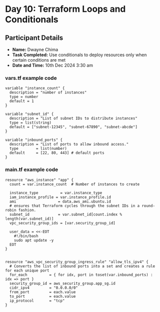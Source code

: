 # Day 10: Terraform Loops and Conditionals

## Participant Details

- **Name:** Dwayne Chima
- **Task Completed:** Use conditionals to deploy resources only when certain conditions are met
- **Date and Time:** 10th Dec 2024 3:30 am


### vars.tf example code
```
variable "instance_count" {
  description = "number of instances"
  type = number
  default = 1
}

variable "subnet_id" {
  description = "List of subnet IDs to distribute instances"
  type = list(string)
  default = ["subnet-12345", "subnet-67890", "subnet-abcde"]
}

variable "inbound_ports" {
  description = "List of ports to allow inbound access."
  type        = list(number)
  default     = [22, 80, 443] # default ports
}

```

### main.tf example code
```
resource "aws_instance" "app" {
  count = var.instance_count  # Number of instances to create

  instance_type          = var.instance_type
  iam_instance_profile = var.instance_profile.id
  ami                   = data.aws_ami.ubuntu.id
  # ensures that Terraform cycles through the subnet IDs in a round-robin fashion.
  subnet_id             = var.subnet_id[count.index % length(var.subnet_id)]
  vpc_security_group_ids = [var.security_group_id]

  user_data = <<-EOT
    #!/bin/bash
    sudo apt update -y
  EOT
}


resource "aws_vpc_security_group_ingress_rule" "allow_tls_ipv4" {
  # Converts the list of inbound ports into a set and creates a rule for each unique port
  for_each          = { for idx, port in toset(var.inbound_ports) : idx => port } 
  security_group_id = aws_security_group.app_sg.id
  cidr_ipv4         = "0.0.0.0/0"
  from_port         = each.value
  to_port           = each.value
  ip_protocol       = "tcp"
}
```
